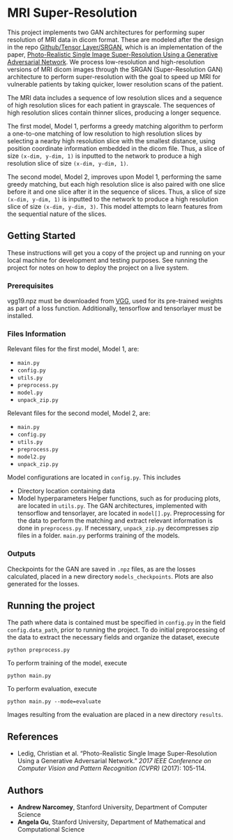 # MRI Super-Resolution

This project implements two GAN architectures for performing super resolution of MRI data in dicom format. These are modeled after the design in the repo [Github/Tensor Layer/SRGAN](https://github.com/tensorlayer/srgan.git), which is an implementation of the paper, [Photo-Realistic Single Image Super-Resolution Using a Generative Adversarial Network](https://arxiv.org/abs/1609.04802). We process low-resolution and high-resolution versions of MRI dicom images through the SRGAN (Super-Resolution GAN) architecture to perform super-resolution with the goal to speed up MRI for vulnerable patients by taking quicker, lower resolution scans of the patient.

The MRI data includes a sequence of low resolution slices and a sequence of high resolution slices for each patient in grayscale. The sequences of high resolution slices contain thinner slices, producing a longer sequence. 

The first model, Model 1, performs a greedy matching algorithm to perform a one-to-one matching of low resolution to high resolution slices by selecting a nearby high resolution slice with the smallest distance, using position coordinate information embedded in the dicom file. Thus, a slice of size `(x-dim, y-dim, 1)` is inputted to the network to produce a high resolution slice of size `(x-dim, y-dim, 1)`.

The second model, Model 2, improves upon Model 1, performing the same greedy matching, but each high resolution slice is also paired with one slice before it and one slice after it in the sequence of slices. Thus, a slice of size `(x-dim, y-dim, 1)` is inputted to the network to produce a high resolution slice of size `(x-dim, y-dim, 3)`. This model attempts to learn features from the sequential nature of the slices.

## Getting Started

These instructions will get you a copy of the project up and running on your local machine for development and testing purposes. See running the project for notes on how to deploy the project on a live system.

### Prerequisites

vgg19.npz must be downloaded from [VGG](https://github.com/machrisaa/tensorflow-vgg), used for its pre-trained weights as part of a loss function. Additionally, tensorflow and tensorlayer must be installed.

### Files Information

Relevant files for the first model, Model 1, are:
* `main.py`
* `config.py`
* `utils.py`
* `preprocess.py`
* `model.py`
* `unpack_zip.py`

Relevant files for the second model, Model 2, are:
* `main.py`
* `config.py`
* `utils.py`
* `preprocess.py`
* `model2.py`
* `unpack_zip.py`

Model configurations are located in `config.py`. This includes
* Directory location containing data
* Model hyperparameters
Helper functions, such as for producing plots, are located in `utils.py`. 
The GAN architectures, implemented with tensorflow and tensorlayer, are located in `model[].py`.
Preprocessing for the data to perform the matching and extract relevant information is done in `preprocess.py`.
If necessary, `unpack_zip.py` decompresses zip files in a folder.
`main.py` performs training of the models.

### Outputs

Checkpoints for the GAN are saved in `.npz` files, as are the losses calculated, placed in a new directory `models_checkpoints`. Plots are also generated for the losses.

## Running the project

The path where data is contained must be specified in `config.py` in the field `config.data_path`, prior to running the project. To do initial preprocessing of the data to extract the necessary fields and organize the dataset, execute
```
python preprocess.py
```

To perform training of the model, execute 
```
python main.py
``` 
To perform evaluation, execute
```
python main.py --mode=evaluate
```
Images resulting from the evaluation are placed in a new directory `results`.

## References
* Ledig, Christian et al. “Photo-Realistic Single Image Super-Resolution Using a Generative Adversarial Network.” *2017 IEEE Conference on Computer Vision and Pattern Recognition (CVPR)* (2017): 105-114.

## Authors

* **Andrew Narcomey**, Stanford University, Department of Computer Science
* **Angela Gu**, Stanford University, Department of Mathematical and Computational Science
